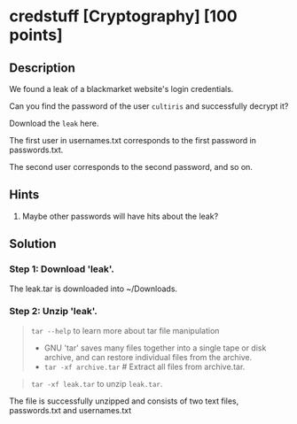 # credstuff [Cryptography] [100 points]

## Description 

We found a leak of a blackmarket website's login credentials. 

Can you find the password of the user `cultiris` and successfully decrypt it?

Download the `leak` here.

The first user in usernames.txt corresponds to the first password in passwords.txt. 

The second user corresponds to the second password, and so on.

## Hints

1. Maybe other passwords will have hits about the leak?

## Solution

### Step 1: Download 'leak'.
The leak.tar is downloaded into ~/Downloads.

### Step 2: Unzip 'leak'.
> `tar --help` to learn more about tar file manipulation
>
> * GNU 'tar' saves many files together into a single tape or disk archive, and can restore individual files from the archive.
> * `tar -xf archive.tar`          # Extract all files from archive.tar.

> `tar -xf leak.tar` to unzip `leak.tar`.

The file is successfully unzipped and consists of two text files, passwords.txt and usernames.txt

###
